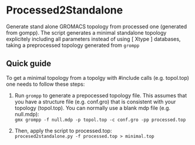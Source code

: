 # Processed2Standalone
Generate stand alone GROMACS topology from processed one (generated from gompp). The script generates a minimal standalone topology explicitely including all parameters instead of using [ Xtype ] databases, taking a preprocessed topology generated from `grompp`

## Quick guide

To get a minimal topology from a topolgy with #include calls (e.g. topol.top) one needs to follow these steps:

1. Run `grompp` to generate a prepocessed topology file. This assumes that you have a structure file (e.g. conf.gro) that is consistent with your topology (topol.top). You can normally use a blank mdp file (e.g. null.mdp):<br>
`gmx grompp -f null.mdp -p topol.top -c conf.gro -pp processed.top`

2. Then, apply the script to processed.top:<br>
`procesed2standalone.py -f processed.top > minimal.top`

